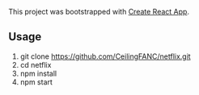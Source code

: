 This project was bootstrapped with [Create React App](https://github.com/facebook/create-react-app).

## Usage 

1. git clone https://github.com/CeilingFANC/netflix.git
2. cd netflix
3. npm install
4. npm start
